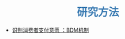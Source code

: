 # <center><font color="#3879B1">研究方法</font></center>

- [识别消费者支付意愿 ：BDM机制](https://blog.caozihang.com/2022/11/06/BDM-method/)